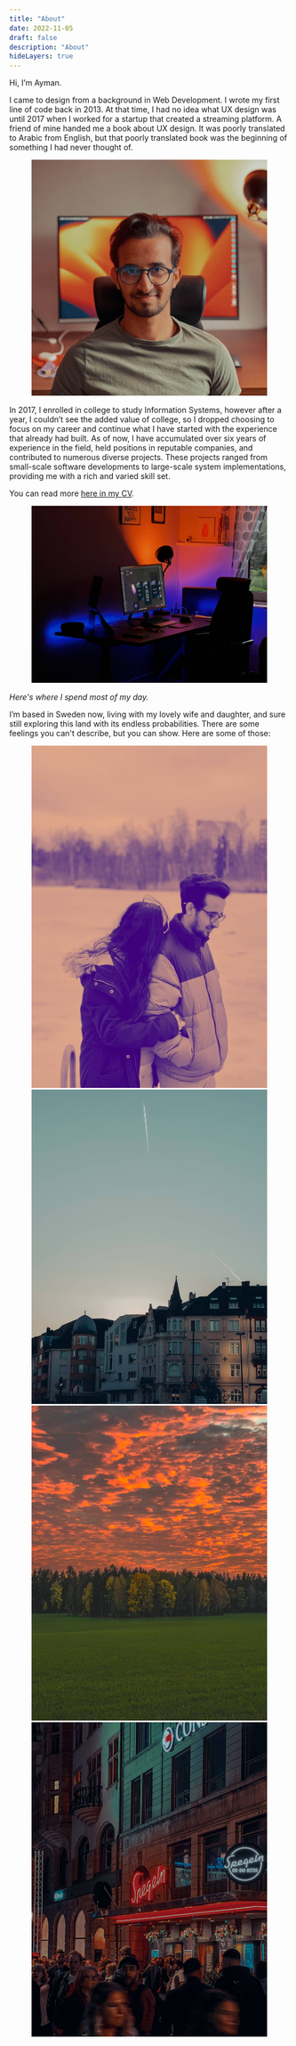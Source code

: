 ```yaml
---
title: "About"
date: 2022-11-05
draft: false
description: "About"
hideLayers: true
---
```

Hi, I’m Ayman.

I came to design from a background in Web Development. I wrote my first line of code back in 2013. At that time, I had no idea what UX design was until 2017 when I worked for a startup that created a streaming platform. A friend of mine handed me a book about UX design. It was poorly translated to Arabic from English, but that poorly translated book was the beginning of something I had never thought of. 

<figure class="img-wrapper">
    <img src="profile.jpeg" alt="Ayman's profile picture" class="max-w-[544px] w-[90vw] "/>
</figure>

In 2017, I enrolled in college to study Information Systems, however after a year, I couldn’t see the added value of college, so I dropped choosing to focus on my career and continue what I have started with the experience that already had built. As of now, I have accumulated over six years of experience in the field, held positions in reputable companies, and contributed to numerous diverse projects. These projects ranged from small-scale software developments to large-scale system implementations, providing me with a rich and varied skill set.

You can read more [here in my CV](https://read.cv/aymanuz).
<figure class="img-wrapper">
    <img src="setup.jpeg" alt="setup" class="max-w-[944px] w-[90vw]"/>
</figure>
<em>Here's where I spend most of my day.</em>

I’m based in Sweden now, living with my lovely wife and daughter, and sure still exploring this land with its endless probabilities. There are some feelings you can't describe, but you can show. Here are some of those:

<figure class="img-wrapper overflow-x-auto xl:overflow-hidden w-[90vw] xl:w-[90vw] md:w-[90vw]">
    <div class="flex justify-start relative overflow-x-auto snap-x snap-mandatory">
        <div class="snap-center shrink-0 ml-6">
        <img src="with.jpeg" alt="random photos" class="h-[50vh] rounded-lg shadow-xl bg-white"/>
        </div>
        <div class="snap-center shrink-0 ml-6">
        <img src="sky.jpeg" alt="random photos" class="h-[50vh] rounded-lg shadow-xl bg-white"/>
        </div>
        <div class="snap-center shrink-0 ml-6">
        <img src="trees.jpeg" alt="random photos" class="h-[50vh] rounded-lg shadow-xl bg-white"/>
        </div>
        <div class="snap-center shrink-0 ml-6">
        <img src="malmo.jpeg" alt="random photos" class="h-[50vh] rounded-lg shadow-xl bg-white"/>
        </div>
    </div>
</figure>